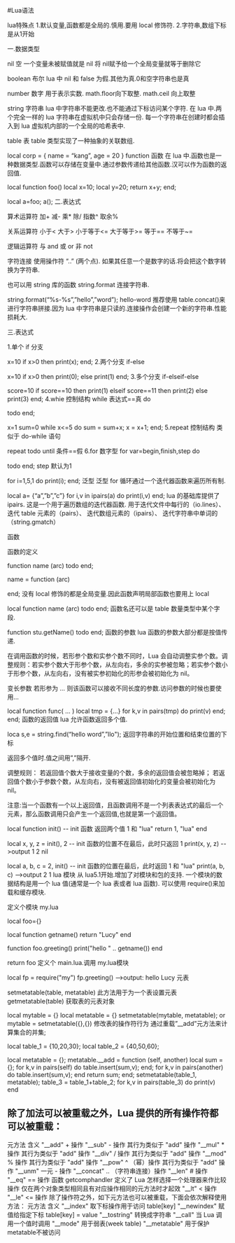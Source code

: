 #Lua语法

lua特殊点
1.默认变量,函数都是全局的.慎用.要用 local 修饰符.
2.字符串,数组下标是从1开始

一.数据类型

nil 空
一个变量未被赋值就是 nil
将 nil赋予给一个全局变量就等于删除它

boolean 布尔
lua 中 nil 和 false 为假.其他为真.0和空字符串也是真

number 数字
用于表示实数. math.floor向下取整. math.ceil 向上取整

string 字符串
lua 中字符串不能更改.也不能通过下标访问某个字符.
在 lua 中.两个完全一样的 lua 字符串在虚拟机中只会存储一份.
每一个字符串在创建时都会插入到 lua 虚拟机内部的一个全局的哈希表中.

table 表
table 类型实现了一种抽象的关联数组.

local  corp = {
    name   =    “kang”,
    age       =    20
}
function 函数
在 lua 中.函数也是一种数据类型.函数可以存储在变量中.通过参数传递给其他函数.汉可以作为函数的返回值.

local  function  foo()
    local  x=10;
    local  y=20;
    return x+y;
end;

local  a=foo;
a();
二.表达式

算术运算符
加+ 
减- 
乘* 
除/ 
指数^ 
取余%

关系运算符
小于< 
大于> 
小于等于<= 
大于等于>= 
等于== 
不等于~=

逻辑运算符
与 and
或 or
非 not

字符连接
使用操作符 “..” (两个点).
如果其任意一个是数字的话.将会把这个数字转换为字符串.

也可以用 string 库的函数 string.format 连接字符串.

string.format(“%s-%s”,”hello”,”word”);
hello-word
推荐使用 table.concat()来进行字符串拼接.因为 lua 中字符串是只读的.连接操作会创建一个新的字符串.性能损耗大.

三.表达式

1.单个 if 分支

x=10
if  x>0 then
    print(x);
end;
2.两个分支 if-else

x=10
if x>0 then
    print(0);
else
    print(1)
end;
3.多个分支 if-elseif-else

score=10
if score==10 then
    print(1)
elseif  score==11  then
    print(2)
else
    print(3)
end;
4.whie 控制结构
while 表达式==真 do

todo
end;

x=1
sum=0
while x<=5 do
    sum = sum+x;
    x = x+1;
end;
5.repeat 控制结构
类似于 do-while 语句

repeat
    todo
until  条件==假
6.for 
数字型
for var=begin,finish,step do

todo
end;
step 默认为1

for i=1,5,1 do
    print(i);
end;
泛型
泛型 for 循环通过一个迭代器函数来遍历所有制.

local  a= {“a”,”b”,”c”}
for i,v in ipairs(a) do
    print(i,v)
end;
lua 的基础库提供了 ipairs. 这是一个用于遍历数组的迭代器函数.
用于迭代文件中每行的（io.lines）、
迭代 table 元素的（pairs）、
迭代数组元素的（ipairs）、
迭代字符串中单词的（string.gmatch）

函数

函数的定义

function  name (arc)
    todo
end;

name = function (arc)

end;
没有 local 修饰的都是全局变量.因此函数声明局部函数也要用上 local

local function name (arc)
    todo
end;
函数名还可以是 table 数量类型中某个字段.

function  stu.getName()
    todo
end;
函数的参数
lua 函数的参数大部分都是按值传递.

在调用函数的时候，若形参个数和实参个数不同时，Lua 会自动调整实参个数。调整规则：若实参个数大于形参个数，从左向右，多余的实参被忽略；若实参个数小于形参个数，从左向右，没有被实参初始化的形参会被初始化为 nil。

变长参数
若形参为 … 则该函数可以接收不同长度的参数.访问参数的时候也要使用...

local  function  func( ... )
    local  tmp = {…}
    for k,v  in  pairs(tmp) do
        print(v)
    end;
end;
函数的返回值
lua 允许函数返回多个值.

loca s,e = string.find(“hello word”,”llo");
返回字符串的开始位置和结束位置的下标

返回多个值时.值之间用”,”隔开.

调整规则： 若返回值个数大于接收变量的个数，多余的返回值会被忽略掉； 若返回值个数小于参数个数，从左向右，没有被返回值初始化的变量会被初始化为 nil。

注意:当一个函数有一个以上返回值，且函数调用不是一个列表表达式的最后一个元素，那么函数调用只会产生一个返回值,也就是第一个返回值。

local function init()       -- init 函数 返回两个值 1 和 "lua"
    return 1, "lua"
end

local x, y, z = init(), 2   -- init 函数的位置不在最后，此时只返回 1
print(x, y, z)              -->output  1  2  nil

local a, b, c = 2, init()   -- init 函数的位置在最后，此时返回 1 和 "lua"
print(a, b, c)              -->output  2  1  lua
模块
从 lua5.1开始.增加了对模块和包的支持.
一个模块的数据结构是用一个 lua 值(通常是一个 lua 表或者 lua 函数).
可以使用 require()来加载和缓存模块.

定义个模块 my.lua

local foo={}

local function getname()
    return "Lucy"
end

function foo.greeting()
    print("hello " .. getname())
end

return foo
定义个 main.lua.调用 my.lua模块

local fp = require("my")
fp.greeting()     -->output: hello Lucy
元表

setmetatable(table, metatable)
此方法用于为一个表设置元表
getmetatable(table)
获取表的元表对象

local  mytable = {}
local  metatable = {}
setmetatable(mytable, metatable);
or
mytable = setmetatable({},{})
修改表的操作符行为
通过重载”__add”元方法来计算集合的并集;

local table_1 = {10,20,30};
local table_2 = {40,50,60};

local metatable = {};
metatable.__add = function (self, another)
    local sum = {};
    for k,v in pairs(self) do
        table.insert(sum,v);
    end;
    for k,v in pairs(another) do
        table.insert(sum,v);
    end
    return sum;
end;
setmetatable(table_1, metatable);
table_3 = table_1+table_2;
for k,v in pairs(table_3) do
    print(v)
end

## 除了加法可以被重载之外，Lua 提供的所有操作符都可以被重载：
元方法 含义
	"__add" + 操作
	"__sub" - 操作 其行为类似于 "add" 操作
	"__mul" * 操作 其行为类似于 "add" 操作
	"__div" / 操作 其行为类似于 "add" 操作
	"__mod" % 操作 其行为类似于 "add" 操作
	"__pow" ^ （幂）操作 其行为类似于 "add" 操作
	"__unm" 一元 - 操作
	"__concat" .. （字符串连接）操作
	"__len" # 操作
	"__eq" == 操作 函数 getcomphandler 定义了 Lua 怎样选择一个处理器来作比较操作 仅在两个对象类型相同且有对应操作相同的元方法时才起效
	"__lt" < 操作
	"__le" <= 操作
除了操作符之外，如下元方法也可以被重载，下面会依次解释使用方法：
	元方法 含义
	"__index" 取下标操作用于访问 table[key]
	"__newindex" 赋值给指定下标 table[key] = value
	"__tostring" 转换成字符串
	"__call" 当 Lua 调用一个值时调用
	"__mode" 用于弱表(week table)
	"__metatable" 用于保护metatable不被访问